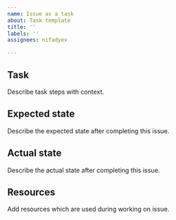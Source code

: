 ```yaml
---
name: Issue as a task
about: Task template
title: ''
labels: ''
assignees: nifadyev

---
```


## Task

Describe task steps with context.

## Expected state

Describe the expected state after completing this issue.

## Actual state

Describe the actual state after completing this issue.

## Resources

Add resources which are used during working on issue.
